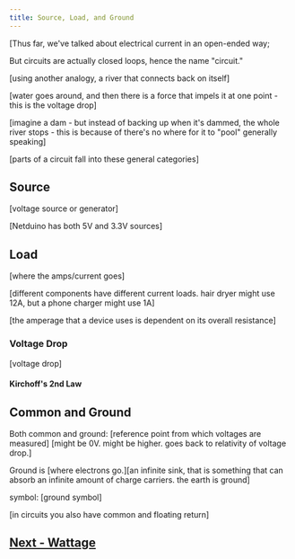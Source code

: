 ```yaml
---
title: Source, Load, and Ground
---
```


[Thus far, we've talked about electrical current in an open-ended way; 

But circuits are actually closed loops, hence the name "circuit."


[using another analogy, a river that connects back on itself]

[water goes around, and then there is a force that impels it at one point - this is the voltage drop]

[imagine a dam - but instead of backing up when it's dammed, the whole river stops - this is because of there's no where for it to "pool" generally speaking]

[parts of a circuit fall into these general categories]


## Source

[voltage source or generator]

[Netduino has both 5V and 3.3V sources]


## Load

[where the amps/current goes]

[different components have different current loads. hair dryer might use 12A, but a phone charger might use 1A]

[the amperage that a device uses is dependent on its overall resistance]

### Voltage Drop

[voltage drop]

#### Kirchoff's 2nd Law


## Common and Ground


Both common and ground:
[reference point from which voltages are measured]
[might be 0V. might be higher. goes back to relativity of voltage drop.]


Ground is
[where electrons go.][an infinite sink, that is something that can absorb an infinite amount of charge carriers. the earth is ground]

symbol:
[ground symbol]

[in circuits you also have common and floating return]

## [Next - Wattage](../Wattage)

<br/>